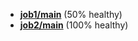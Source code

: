 - **[job1/main](https://jenkins.example.com/job1/main)** (50% healthy)
- **[job2/main](https://jenkins.example.com/job2/main)** (100% healthy)
